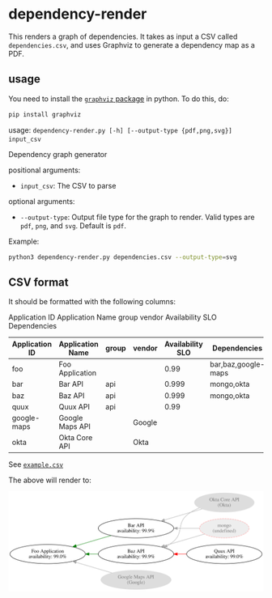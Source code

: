# dependency-render

This renders a graph of dependencies. It takes as input a CSV called `dependencies.csv`, and uses Graphviz to generate a dependency map as a PDF.

## usage

You need to install the [`graphviz` package](https://pypi.org/project/graphviz/) in python. To do this, do:

```bash
pip install graphviz
```

usage: `dependency-render.py [-h] [--output-type {pdf,png,svg}] input_csv`

Dependency graph generator

positional arguments:
- `input_csv`: The CSV to parse

optional arguments:
- `--output-type`: Output file type for the graph to render. Valid types are `pdf`, `png`, and `svg`. Default is `pdf`.

Example:
```bash
python3 dependency-render.py dependencies.csv --output-type=svg
```

## CSV format

It should be formatted with the following columns:

Application ID  Application Name    group   vendor  Availability SLO    Dependencies

| Application ID | Application Name | group | vendor | Availability SLO | Dependencies              |
| -------------- | ---------------- | ----- | ------ | ---------------- | ------------------------- |
| foo            | Foo Application  |       |        | 0.99             | bar,baz,google-maps       |
| bar            | Bar API          | api   |        | 0.999            | mongo,okta                |
| baz            | Baz API          | api   |        | 0.999            | mongo,okta                |
| quux           | Quux API         | api   |        | 0.99             |                           |
| google-maps    | Google Maps API  |       | Google |                  |                           |
| okta           | Okta Core API    |       | Okta   |                  |                           |

See [`example.csv`](./example.csv)

The above will render to:

![Example graph](./example.svg)